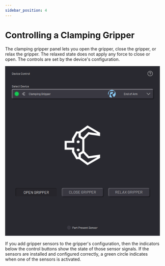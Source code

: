 ```yaml
---
sidebar_position: 4
---
```


# Controlling a Clamping Gripper

The clamping gripper panel lets you open the gripper, close the gripper, or relax the gripper. The relaxed state does not apply any force to close or open. The controls are set by the device's configuration.

![](../Images/DeviceControls/ClampingGripper.png)

If you add gripper sensors to the gripper's configuration, then the indicators below the control buttons show the state of those sensor signals. If the sensors are installed and configured correctly, a green circle indicates when one of the sensors is activated.

